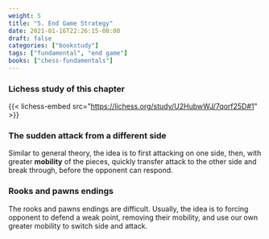 ```yaml
---
weight: 5
title: "5. End Game Strategy"
date: 2021-01-16T22:26:15-08:00
draft: false
categories: ["bookstudy"]
tags: ["fundamental", "end game"]
books: ["chess-fundamentals"]
---
```


### Lichess study of this chapter

{{< lichess-embed src="https://lichess.org/study/U2HubwWJ/7qorf25D#1" >}}

### The sudden attack from a different side

Similar to general theory, the idea is to first attacking on one side, then, with greater 
**mobility** of the pieces, quickly transfer attack to the other side and break through, 
before the opponent can respond.


### Rooks and pawns endings

The rooks and pawns endings are difficult. Usually, the idea is to forcing opponent to 
defend a weak point, removing their mobility, and use our own greater mobility to switch 
side and attack.